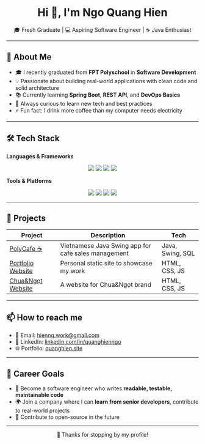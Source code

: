 <h1 align="center">Hi 👋, I'm Ngo Quang Hien</h1>
<p align="center">
  🎓 Fresh Graduate | 💻 Aspiring Software Engineer | ☕ Java Enthusiast
</p>

---

## 📌 About Me

- 🎓 I recently graduated from **FPT Polyschool** in **Software Development**
- 💡 Passionate about building real-world applications with clean code and solid architecture
- 📚 Currently learning **Spring Boot**, **REST API**, and **DevOps Basics**
- 🌱 Always curious to learn new tech and best practices
- ⚡ Fun fact: I drink more coffee than my computer needs electricity

---

## 🛠️ Tech Stack

**Languages & Frameworks**
<div align="center">
  <img src="https://img.shields.io/badge/Java-ED8B00?style=for-the-badge&logo=java&logoColor=white"/>
  <img src="https://img.shields.io/badge/Spring%20Boot-6DB33F?style=for-the-badge&logo=spring-boot&logoColor=white"/>
  <img src="https://img.shields.io/badge/MySQL-00758F?style=for-the-badge&logo=mysql&logoColor=white"/>
  <img src="https://img.shields.io/badge/JavaFX-2C54C7?style=for-the-badge&logoColor=white"/>
</div>

**Tools & Platforms**
<div align="center">
  <img src="https://img.shields.io/badge/IntelliJ IDEA-000000?style=for-the-badge&logo=intellij-idea&logoColor=white"/>
  <img src="https://img.shields.io/badge/Git-F05032?style=for-the-badge&logo=git&logoColor=white"/>
  <img src="https://img.shields.io/badge/GitHub-181717?style=for-the-badge&logo=github&logoColor=white"/>
  <img src="https://img.shields.io/badge/Maven-C71A36?style=for-the-badge&logo=apachemaven&logoColor=white"/>
</div>

---

## 📂 Projects

| Project | Description | Tech |
|--------|-------------|------|
| [PolyCafe ☕](https://github.com/hien170108/PolyCafe) | Vietnamese Java Swing app for cafe sales management | Java, Swing, SQL |
| [Portfolio Website](https://quanghien.site) | Personal static site to showcase my work | HTML, CSS, JS |
| [Chua&Ngọt Website](https://github.com/hien170108/chuangot-website) | A website for Chua&Ngọt brand | HTML, CSS, JS |

---

## 📫 How to reach me

- 📧 Email: hiennq.work@gmail.com
- 💼 LinkedIn: [linkedin.com/in/quanghienngo](https://linkedin.com/in/quang-hien-ngo-741163369/)
- 🌐 Portfolio: [quanghien.site](https://quanghien.site)

---

## 🧭 Career Goals

- 🔭 Become a software engineer who writes **readable, testable, maintainable code**
- 🌍 Join a company where I can **learn from senior developers**, contribute to real-world projects
- 🧠 Contribute to open-source in the future

---

<p align="center">
  🚀 Thanks for stopping by my profile!
</p>
